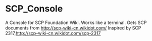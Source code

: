 # SCP_Console
A Console for SCP Foundation Wiki. 
Works like a terminal.
Gets SCP documents from http://scp-wiki-cn.wikidot.com/
Inspired by SCP 2317,http://scp-wiki-cn.wikidot.com/scp-2317
